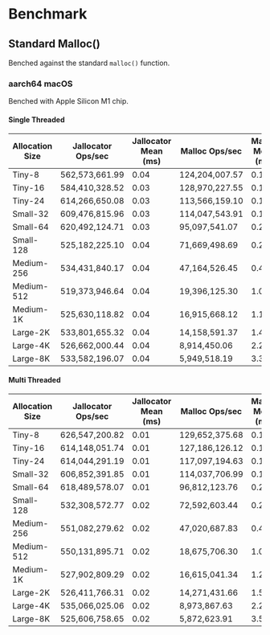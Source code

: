 # Benchmark

## Standard Malloc()

Benched against the standard `malloc()` function.

### aarch64 macOS

Benched with Apple Silicon M1 chip.

#### Single Threaded

| Allocation Size | Jallocator Ops/sec | Jallocator Mean (ms) | Malloc Ops/sec | Malloc Mean (ms) | Speedup |
|-----------------|--------------------|----------------------|----------------|------------------|---------|
| Tiny-8          | 562,573,661.99     | 0.04                 | 124,204,007.57 | 0.16             | 4.53x   |
| Tiny-16         | 584,410,328.52     | 0.03                 | 128,970,227.55 | 0.16             | 4.53x   |
| Tiny-24         | 614,266,650.08     | 0.03                 | 113,566,159.10 | 0.18             | 5.41x   |
| Small-32        | 609,476,815.96     | 0.03                 | 114,047,543.91 | 0.18             | 5.34x   |
| Small-64        | 620,492,124.71     | 0.03                 | 95,097,541.07  | 0.21             | 6.52x   |
| Small-128       | 525,182,225.10     | 0.04                 | 71,669,498.69  | 0.28             | 7.33x   |
| Medium-256      | 534,431,840.17     | 0.04                 | 47,164,526.45  | 0.42             | 11.33x  |
| Medium-512      | 519,373,946.64     | 0.04                 | 19,396,125.30  | 1.03             | 26.78x  |
| Medium-1K       | 525,630,118.82     | 0.04                 | 16,915,668.12  | 1.18             | 31.07x  |
| Large-2K        | 533,801,655.32     | 0.04                 | 14,158,591.37  | 1.41             | 37.70x  |
| Large-4K        | 526,662,000.44     | 0.04                 | 8,914,450.06   | 2.24             | 59.08x  |
| Large-8K        | 533,582,196.07     | 0.04                 | 5,949,518.19   | 3.36             | 89.68x  |

#### Multi Threaded

| Allocation Size | Jallocator Ops/sec | Jallocator Mean (ms) | Malloc Ops/sec | Malloc Mean (ms) | Speedup |
|-----------------|--------------------|----------------------|----------------|------------------|---------|
| Tiny-8          | 626,547,200.82     | 0.01                 | 129,652,375.68 | 0.19             | 4.83x   |
| Tiny-16         | 614,148,051.74     | 0.01                 | 127,186,126.12 | 0.18             | 4.83x   |
| Tiny-24         | 614,044,291.19     | 0.01                 | 117,097,194.63 | 0.19             | 5.24x   |
| Small-32        | 606,852,391.85     | 0.01                 | 114,037,706.99 | 0.18             | 5.33x   |
| Small-64        | 618,489,578.07     | 0.01                 | 96,812,123.76  | 0.22             | 6.39x   |
| Small-128       | 532,308,572.77     | 0.02                 | 72,592,603.44  | 0.28             | 7.34x   |
| Medium-256      | 551,082,279.62     | 0.02                 | 47,020,687.83  | 0.42             | 11.71x  |
| Medium-512      | 550,131,895.71     | 0.02                 | 18,675,706.30  | 1.07             | 29.44x  |
| Medium-1K       | 527,902,809.29     | 0.02                 | 16,615,041.34  | 1.20             | 31.80x  |
| Large-2K        | 526,411,766.31     | 0.02                 | 14,271,431.66  | 1.55             | 36.89x  |
| Large-4K        | 535,066,025.06     | 0.02                 | 8,973,867.63   | 2.25             | 59.63x  |
| Large-8K        | 525,606,758.65     | 0.02                 | 5,872,623.91   | 3.55             | 89.49x  |
